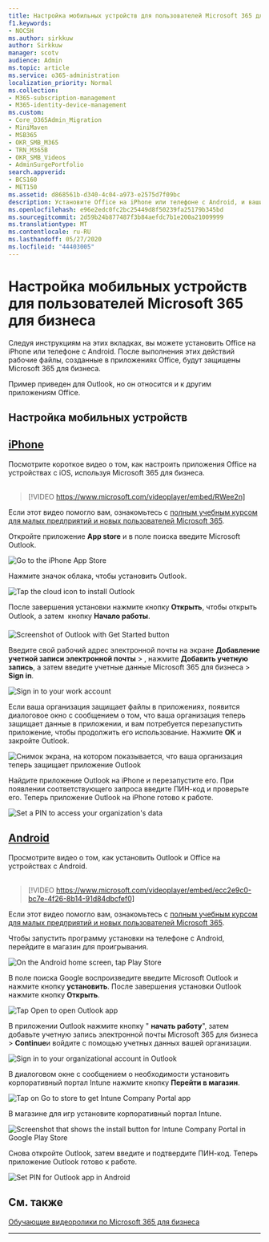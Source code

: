 ```yaml
---
title: Настройка мобильных устройств для пользователей Microsoft 365 для бизнеса
f1.keywords:
- NOCSH
ms.author: sirkkuw
author: Sirkkuw
manager: scotv
audience: Admin
ms.topic: article
ms.service: o365-administration
localization_priority: Normal
ms.collection:
- M365-subscription-management
- M365-identity-device-management
ms.custom:
- Core_O365Admin_Migration
- MiniMaven
- MSB365
- OKR_SMB_M365
- TRN_M365B
- OKR_SMB_Videos
- AdminSurgePortfolio
search.appverid:
- BCS160
- MET150
ms.assetid: d868561b-d340-4c04-a973-e2575d7f09bc
description: Установите Office на iPhone или телефоне с Android, и ваши рабочие файлы в приложениях Office будут защищены Microsoft 365 для бизнеса.
ms.openlocfilehash: e96e2edc0fc2bc25449d8f50239fa25179b345bd
ms.sourcegitcommit: 2d59b24b877487f3b84aefdc7b1e200a21009999
ms.translationtype: MT
ms.contentlocale: ru-RU
ms.lasthandoff: 05/27/2020
ms.locfileid: "44403005"
---
```

# <a name="set-up-mobile-devices-for-microsoft-365-for-business-users"></a>Настройка мобильных устройств для пользователей Microsoft 365 для бизнеса

Следуя инструкциям на этих вкладках, вы можете установить Office на iPhone или телефоне с Android. После выполнения этих действий рабочие файлы, созданные в приложениях Office, будут защищены Microsoft 365 для бизнеса.

Пример приведен для Outlook, но он относится и к другим приложениям Office.
  
## <a name="set-up-mobile-devices"></a>Настройка мобильных устройств

## <a name="iphone"></a>[iPhone](#tab/iPhone)
  
Посмотрите короткое видео о том, как настроить приложения Office на устройствах с iOS, используя Microsoft 365 для бизнеса.<br><br>

> [!VIDEO https://www.microsoft.com/videoplayer/embed/RWee2n] 

Если этот видео помогло вам, ознакомьтесь с [полным учебным курсом для малых предприятий и новых пользователей Microsoft 365](https://support.office.com/article/6ab4bbcd-79cf-4000-a0bd-d42ce4d12816).

Откройте приложение **App store** и в поле поиска введите Microsoft Outlook.
  
![Go to the iPhone App Store](../media/886913de-76e5-4883-8ed0-4eb3ec06188f.png)
  
Нажмите значок облака, чтобы установить Outlook.
  
![Tap the cloud icon to install Outlook](../media/665e1620-948a-4ab8-b914-dca49530142c.png)
  
После завершения установки нажмите кнопку **Открыть**, чтобы открыть Outlook, а затем  кнопку **Начало работы**.
  
![Screenshot of Outlook with Get Started button](../media/005bedec-ae50-4d75-b3bb-e7cef9e2561c.png)
  
Введите свой рабочий адрес электронной почты на экране **Добавление учетной записи электронной почты** \> , нажмите **Добавить учетную запись**, а затем введите учетные данные Microsoft 365 для бизнеса \> **Sign in**.
  
![Sign in to your work account](../media/3cef1fb5-7bec-4d3d-8542-872b731ce19f.png)
  
Если ваша организация защищает файлы в приложениях, появится диалоговое окно с сообщением о том, что ваша организация теперь защищает данные в приложении, и вам потребуется перезапустить приложение, чтобы продолжить его использование. Нажмите **ОК** и закройте Outlook. 
  
![Снимок экрана, на котором показывается, что ваша организация теперь защищает приложение Outlook](../media/fb4c1c84-b1e9-42e1-8070-c13dcf79fb09.png)
  
Найдите приложение Outlook на iPhone и перезапустите его. При появлении соответствующего запроса введите ПИН-код и проверьте его. Теперь приложение Outlook на iPhone готово к работе.
  
![Set a PIN to access your organization's data](../media/64f2630b-3164-47a4-9dd6-ca0c29ed5fb3.png)
  
## <a name="android"></a>[Android](#tab/Android)
  
Просмотрите видео о том, как установить Outlook и Office на устройствах с Android.<br><br>

> [!VIDEO https://www.microsoft.com/videoplayer/embed/ecc2e9c0-bc7e-4f26-8b14-91d84dbcfef0] 

Если этот видео помогло вам, ознакомьтесь с [полным учебным курсом для малых предприятий и новых пользователей Microsoft 365](https://support.office.com/article/6ab4bbcd-79cf-4000-a0bd-d42ce4d12816).

Чтобы запустить программу установки на телефоне с Android, перейдите в магазин для проигрывания.
  
![On the Android home screen, tap Play Store](../media/93df88e7-c778-40e1-b35e-868ca6e97f6c.png)
  
В поле поиска Google воспроизведите введите Microsoft Outlook и нажмите кнопку **установить**. После завершения установки Outlook нажмите кнопку **Открыть**.
  
![Tap Open to open Outlook app](../media/8b4c5937-8875-4b5a-a5b6-b8c6c9cd6240.png)
  
В приложении Outlook нажмите кнопку " **начать работу**", затем добавьте учетную запись электронной почты Microsoft 365 для бизнеса \> **Continue**и войдите с помощью учетных данных вашей организации.
  
![Sign in to your organizational account in Outlook](../media/18f67c66-4bab-4b99-94bd-080839312e29.png)
  
В диалоговом окне с сообщением о необходимости установить корпоративный портал Intune нажмите кнопку **Перейти в магазин**.
  
![Tap on Go to store to get Intune Company Portal app](../media/a702d712-5622-45dd-a511-b1adaee63071.png)
  
В магазине для игр установите корпоративный портал Intune.
  
![Screenshot that shows the install button for Intune Company Portal in Google Play Store](../media/5e0408f2-3f37-44dd-80ed-13ca2ac6df0c.png)
  
Снова откройте Outlook, затем введите и подтвердите ПИН-код. Теперь приложение Outlook готово к работе.
  
![Set  PIN for Outlook app in Android](../media/edb91afb-f1ed-451a-bc6b-8ccba664e055.png)

## <a name="see-also"></a>См. также

[Обучающие видеоролики по Microsoft 365 для бизнеса](https://support.office.com/article/6ab4bbcd-79cf-4000-a0bd-d42ce4d12816)

---

